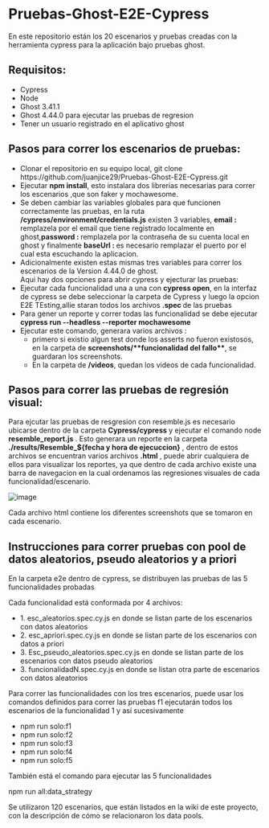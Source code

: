 <h1>Pruebas-Ghost-E2E-Cypress</h1>
<p>En este repositorio están los 20 escenarios y pruebas creadas con la herramienta cypress para la aplicación bajo pruebas ghost.</p>

<h2>Requisitos:</h2>
<ul>
<li>Cypress</li>
<li>Node</li>
<li>Ghost 3.41.1</li>
<li>Ghost 4.44.0 para ejecutar las pruebas de regresion</li>  
<li>Tener un usuario registrado en el aplicativo ghost</li>
</ul>
<h2>Pasos para correr los escenarios de pruebas:</h2>
<ul>
<li>Clonar el repositorio en su equipo local, git clone https://github.com/juanjice29/Pruebas-Ghost-E2E-Cypress.git</li>
<li>Ejecutar <b>npm install</b>, esto instalara dos librerias necesarias para correr los escenarios ,que son faker y mochawesome.</li>
<li>Se deben cambiar las variables globales para que funcionen correctamente las pruebas, en la ruta <b>/cypress/environment/credentials.js</b> existen 3 variables, <b>email : </b> remplazela por el email que tiene registrado localmente en ghost,<b>password : </b> remplazela por la contraseña de su cuenta local en ghost y finalmente 
<b>baseUrl : </b> es necesario remplazar el puerto por el cual esta escuchando la aplicacion.</li>
<li>Adicionalmente existen estas mismas tres variables para correr los escenarios de la Version 4.44.0 de ghost.</li>
Aqui hay dos opciones para abrir cypress y ejecturar las pruebas:
<li>Ejecutar cada funcionalidad una a una con <b>cypress open</b>, en la interfaz de cypress se debe seleccionar la carpeta de Cypress y luego la opcion E2E TEsting,allie staran todos los archivos <b>.spec </b> de las pruebas</li>
<li>Para gener un reporte y correr todas las funcionalidad se debe ejecutar <b>cypress run --headless --reporter mochawesome </b></li>
<li>Ejecutar este comando, generara varios archivos :<ul>
    <li>primero si existio algun test donde los asserts no fueron existosos, en la carpeta de <b>screenshots/**funcionalidad del fallo**</b>, se guardaran los screenshots.</li>
    <li>En la carpeta de <b>/videos</b>, quedan los videos de cada funcionalidad.</li>    
</ul> </li>
</ul>
<h2>Pasos para correr las pruebas de regresión visual:</h2>
Para ejcutar las pruebas de resgresion con resemble.js es necesario ubicarse dentro de la carpeta <b>Cypress/cypress</b> y ejecutar el comando node <b>resemble_report.js</b> . Esto generara un reporte en la carpeta
<b>./results/Resemble_${fecha y hora de ejecuccion}</b> , dentro de estos archivos se encuentran varios archivos <b> .html</b> , puede abrir cualquiera de ellos para visualizar los reportes, ya que dentro de cada archivo existe una barra de navegacion en la cual ordenamos las regresiones visuales de cada funcionalidad/escenario.

![image](https://github.com/juanjice29/Pruebas-E2E-Ghost/assets/123905839/a76e7f66-92b6-48e8-b262-9a12ddbcff3f)

Cada archivo html contiene los diferentes screenshots que se tomaron en cada escenario.

<h2>Instrucciones para correr pruebas con pool de datos aleatorios, pseudo aleatorios y a priori</h2>
<p>En la carpeta e2e dentro de cypress, se distribuyen las pruebas de las 5 funcionalidades probadas</p>
<p>Cada funcionalidad está conformada por 4 archivos:</p>
<ul>
    <li>1. esc_aleatorios.spec.cy.js en donde se listan parte de los escenarios con datos aleatorios</li>
    <li>2. esc_apriori.spec.cy.js en donde se listan parte de los escenarios con datos a priori</li>
    <li>3. Esc_pseudo_aleatorios.spec.cy.js en donde se listan parte de los escenarios con datos pseudo aleatorios</li>
    <li>3. funcionalidadN.spec.cy.js en donde se listan otra parte de escenarios con datos aleatorios</li>
</ul>

<p> Para correr las funcionalidades con los tres escenarios, puede usar los comandos definidos para correr las pruebas f1 ejecutarán todos los escenarios de la funcionalidad 1 y así sucesivamente</p>
<ul>
    <li>npm run solo:f1</li>
    <li>npm run solo:f2</li>
    <li>npm run solo:f3</li>
    <li>npm run solo:f4</li>
    <li>npm run solo:f5</li>
</ul>

<p>También está el comando para ejecutar las 5 funcionalidades</p>
<p>npm run all:data_strategy</p>

<p>Se utilizaron 120 escenarios, que están listados en la wiki de este proyecto, con la descripción de cómo se relacionaron los data pools.</p>
